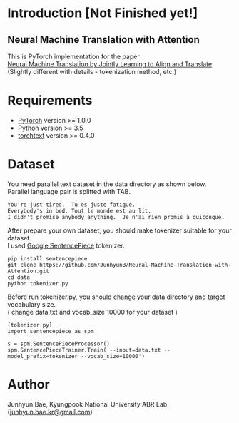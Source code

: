 # Introduction [Not Finished yet!]
## Neural Machine Translation with Attention
This is PyTorch implementation for the paper   
[Neural Machine Translation by Jointly Learning to Align and Translate](https://arxiv.org/abs/1409.0473)  
(Slightly different with details - tokenization method, etc.)

# Requirements
* [PyTorch](http://pytorch.org/) version >= 1.0.0
* Python version >= 3.5
* [torchtext](https://torchtext.readthedocs.io/en/latest/#) version >= 0.4.0

# Dataset
You need parallel text dataset in the data directory as shown below.   
Parallel language pair is splitted with TAB.  

```
You're just tired.	Tu es juste fatigué.
Everybody's in bed.	Tout le monde est au lit.
I didn't promise anybody anything.	Je n'ai rien promis à quiconque.
```
After prepare your own dataset, you should make tokenizer suitable for your dataset.  
I used [Google SentencePiece](https://github.com/google/sentencepiece) tokenizer.
```
pip install sentencepiece
git clone https://github.com/JunhyunB/Neural-Machine-Translation-with-Attention.git
cd data
python tokenizer.py
```
Before run tokenizer.py, you should change your data directory and target vocabulary size.  
( change data.txt and vocab_size 10000 for your dataset )
```
[tokenizer.py]
import sentencepiece as spm

s = spm.SentencePieceProcessor()
spm.SentencePieceTrainer.Train('--input=data.txt --model_prefix=tokenizer --vocab_size=10000')
```

# Author
Junhyun Bae, Kyungpook National University ABR Lab (junhyun.bae.kr@gmail.com)
